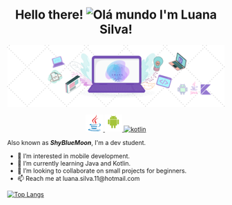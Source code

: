 
<h1 style="text-align:center"> Hello there! <img src="http://static.skaip.org/img/emoticons/180x180/f6fcff/vulcansalute.gif" alt="Olá mundo" width="60"> I'm Luana Silva!</h1>


<p align="center">
<img src="https://raw.githubusercontent.com/ShyBlueMoon/ShyBlueMoon/main/Linkedin%20-%20Android.png" alt="Banner com meu logotipo." width="1200"/></p>

<p align="center">
  <a href="https://www.java.com" target="_blank" rel="noreferrer"> <img src="https://raw.githubusercontent.com/devicons/devicon/master/icons/java/java-original.svg" alt="java" width="40" height="40"/> </a> 
 <a href="https://developer.android.com" target="_blank" rel="noreferrer"> <img src="https://raw.githubusercontent.com/devicons/devicon/master/icons/android/android-original-wordmark.svg" alt="android" width="40" height="40"/> </a> <a href="https://kotlinlang.org" target="_blank" rel="noreferrer"> <img src="https://www.vectorlogo.zone/logos/kotlinlang/kotlinlang-icon.svg" alt="kotlin" width="40" height="40"/> </a> </p>

  </p>


 
  



<p> Also known as <b><em>ShyBlueMoon</em></b>, I'm a dev student.</p>

<p>
<ul>
  <li> 👀 I’m interested in mobile development.</li>
  <li> 🌱 I’m currently learning Java and Kotlin.</li>
  <li>💞️ I’m looking to collaborate on small projects for beginners.</li>
  <li>📫 Reach me at luana.silva.11@hotmail.com</li>
</ul>
</p>






[![Top Langs](https://github-readme-stats.vercel.app/api/top-langs/?username=shybluemoon&layout=compact&theme=buefy)](https://github.com/anuraghazra/github-readme-stats)


<!---
ShyBlueMoon/ShyBlueMoon is a ✨ special ✨ repository because its `README.md` (this file) appears on your GitHub profile.
You can click the Preview link to take a look at your changes.
--->
